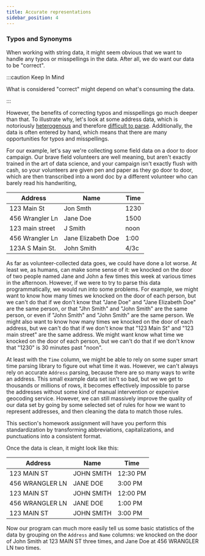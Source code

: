 ```yaml
---
title: Accurate representations
sidebar_position: 4
---
```


### Typos and Synonyms

When working with string data, it might seem obvious that we want to handle any typos or misspellings in the data. After all, we do want our data to be "correct".

:::caution Keep In Mind

What is considered "correct" might depend on what's consuming the data.

:::

However, the benefits of correcting typos and misspellings go much deeper than that. To illustrate why, let's look at some address data, which is notoriously [heterogenous](https://pe.usps.com/text/pub28/welcome.htm) and therefore [difficult to parse](https://www.mjt.me.uk/posts/falsehoods-programmers-believe-about-addresses/). Additionally, the data is often entered by hand, which means that there are many opportunities for typos and misspellings.

For our example, let's say we're collecting some field data on a door to door campaign. Our brave field volunteers are well meaning, but aren't exactly trained in the art of data science, and your campaign isn't exactly flush with cash, so your volunteers are given pen and paper as they go door to door, which are then transcribed into a word doc by a different volunteer who can barely read his handwriting,

| Address | Name | Time |
| --- | --- | --- |
| 123 Main St | Jon Smth | 1230 |
| 456 Wrangler Ln | Jane Doe   | 1500 |
| 123 main street | J Smith | noon |
| 456 Wrangler Ln | Jane Elizabeth Doe   | 1:00 |
| 123A S Main St. | John Smith | 4/3c |

As far as volunteer-collected data goes, we could have done a lot worse. At least we, as humans, can make some sense of it: we knocked on the door of two people named Jane and John a few times this week at various times in the afternoon. However, if we were to try to parse this data programmatically, we would run into some problems. For example, we might want to know how many times we knocked on the door of each person, but we can't do that if we don't know that "Jane Doe" and "Jane Elizabeth Doe" are the same person, or that "Jhn Smith" and "John Smith" are the same person, or even if "John Smith" and "John Smith" are the same person. We might also want to know how many times we knocked on the door of each address, but we can't do that if we don't know that "123 Main St" and "123 main street" are the same address. We might want know what time we knocked on the door of each person, but we can't do that if we don't know that "1230" is 30 minutes past "noon".

At least with the `Time` column, we might be able to rely on some super smart time parsing library to figure out what time it was. However, we can't always rely on accurate `Address` parsing, because there are so many ways to write an address. This small example data set isn't so bad, but we we get to thousands or millions of rows, it becomes effectively impossible to parse the addresses without some kind of manual intervention or expenive geocoding service. However, we can still massively improve the quality of our data set by going by some selected set of rules for how we want to represent addresses, and then cleaning the data to match those rules.

This section's homework assignment will have you perform this standardization by transforming abbreviations, capitalizations, and punctuations into a consistent format.

Once the data is clean, it might look like this:

| Address | Name | Time |
| --- | --- | --- |
| 123 MAIN ST | JOHN SMITH | 12:30 PM |
| 456 WRANGLER LN | JANE DOE   | 3:00 PM |
| 123 MAIN ST | JOHN SMITH | 12:00 PM |
| 456 WRANGLER LN | JANE DOE   | 1:00 PM |
| 123 MAIN ST | JOHN SMITH | 3:00 PM |

Now our program can much more easily tell us some basic statistics of the data by grouping on the `Address` and `Name` columns: we knocked on the door of John Smith at 123 MAIN ST three times, and Jane Doe at 456 WRANGLER LN two times.
